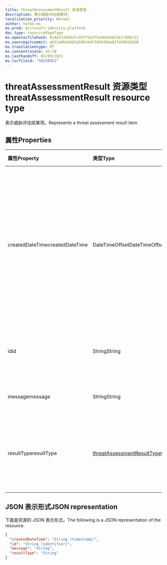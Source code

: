 ```yaml
---
title: threatAssessmentResult 资源类型
description: 表示威胁评估结果项。
localization_priority: Normal
author: hafen-ms
ms.prod: microsoft-identity-platform
doc_type: resourcePageType
ms.openlocfilehash: 014ef33859afc933f5d3f5e065b4b33b1788b721
ms.sourcegitcommit: eb31a6b4a582a59b44df3453450a82fd366342d0
ms.translationtype: MT
ms.contentlocale: zh-CN
ms.lasthandoff: 02/09/2021
ms.locfileid: "50158952"
---
```

# <a name="threatassessmentresult-resource-type"></a><span data-ttu-id="c3bd3-103">threatAssessmentResult 资源类型</span><span class="sxs-lookup"><span data-stu-id="c3bd3-103">threatAssessmentResult resource type</span></span>

<span data-ttu-id="c3bd3-104">表示威胁评估结果项。</span><span class="sxs-lookup"><span data-stu-id="c3bd3-104">Represents a threat assessment result item.</span></span>

## <a name="properties"></a><span data-ttu-id="c3bd3-105">属性</span><span class="sxs-lookup"><span data-stu-id="c3bd3-105">Properties</span></span>

| <span data-ttu-id="c3bd3-106">属性</span><span class="sxs-lookup"><span data-stu-id="c3bd3-106">Property</span></span>     | <span data-ttu-id="c3bd3-107">类型</span><span class="sxs-lookup"><span data-stu-id="c3bd3-107">Type</span></span>        | <span data-ttu-id="c3bd3-108">说明</span><span class="sxs-lookup"><span data-stu-id="c3bd3-108">Description</span></span> |
|:-------------|:------------|:------------|
|<span data-ttu-id="c3bd3-109">createdDateTime</span><span class="sxs-lookup"><span data-stu-id="c3bd3-109">createdDateTime</span></span>|<span data-ttu-id="c3bd3-110">DateTimeOffset</span><span class="sxs-lookup"><span data-stu-id="c3bd3-110">DateTimeOffset</span></span>|<span data-ttu-id="c3bd3-111">时间戳类型表示采用 ISO 8601 格式的日期和时间信息，始终采用 UTC 时区。</span><span class="sxs-lookup"><span data-stu-id="c3bd3-111">The Timestamp type represents date and time information using ISO 8601 format and is always in UTC time.</span></span> <span data-ttu-id="c3bd3-112">例如，2014 年 1 月 1 日午夜 UTC 如下所示：`'2014-01-01T00:00:00Z'`。</span><span class="sxs-lookup"><span data-stu-id="c3bd3-112">For example, midnight UTC on Jan 1, 2014 would look like this: `'2014-01-01T00:00:00Z'`.</span></span>|
|<span data-ttu-id="c3bd3-113">id</span><span class="sxs-lookup"><span data-stu-id="c3bd3-113">id</span></span>|<span data-ttu-id="c3bd3-114">String</span><span class="sxs-lookup"><span data-stu-id="c3bd3-114">String</span></span>|<span data-ttu-id="c3bd3-115">威胁评估结果 ID 是 GUID (全局唯一) 。</span><span class="sxs-lookup"><span data-stu-id="c3bd3-115">The threat assessment result ID is a globally unique identifier (GUID).</span></span>|
|<span data-ttu-id="c3bd3-116">message</span><span class="sxs-lookup"><span data-stu-id="c3bd3-116">message</span></span>|<span data-ttu-id="c3bd3-117">String</span><span class="sxs-lookup"><span data-stu-id="c3bd3-117">String</span></span>|<span data-ttu-id="c3bd3-118">每个威胁评估的结果消息。</span><span class="sxs-lookup"><span data-stu-id="c3bd3-118">The result message for each threat assessment.</span></span>|
|<span data-ttu-id="c3bd3-119">resultType</span><span class="sxs-lookup"><span data-stu-id="c3bd3-119">resultType</span></span>|[<span data-ttu-id="c3bd3-120">threatAssessmentResultType</span><span class="sxs-lookup"><span data-stu-id="c3bd3-120">threatAssessmentResultType</span></span>](enums.md#threatassessmentresulttype-values)|<span data-ttu-id="c3bd3-121">威胁评估结果类型。</span><span class="sxs-lookup"><span data-stu-id="c3bd3-121">The threat assessment result type.</span></span> <span data-ttu-id="c3bd3-122">可取值为：`checkPolicy`、`rescan`。</span><span class="sxs-lookup"><span data-stu-id="c3bd3-122">Possible values are: `checkPolicy`, `rescan`.</span></span>|

## <a name="json-representation"></a><span data-ttu-id="c3bd3-123">JSON 表示形式</span><span class="sxs-lookup"><span data-stu-id="c3bd3-123">JSON representation</span></span>

<span data-ttu-id="c3bd3-124">下面是资源的 JSON 表示形式。</span><span class="sxs-lookup"><span data-stu-id="c3bd3-124">The following is a JSON representation of the resource.</span></span>

<!-- {
  "blockType": "resource",
  "optionalProperties": [

  ],
  "@odata.type": "microsoft.graph.threatAssessmentResult",
  "keyProperty": "id"
}-->

```json
{
  "createdDateTime": "String (timestamp)",
  "id": "String (identifier)",
  "message": "String",
  "resultType": "String"
}
```

<!-- uuid: 16cd6b66-4b1a-43a1-adaf-3a886856ed98
2019-02-04 14:57:30 UTC -->
<!-- {
  "type": "#page.annotation",
  "description": "threatAssessmentResult resource",
  "keywords": "",
  "section": "documentation",
  "tocPath": ""
}-->

